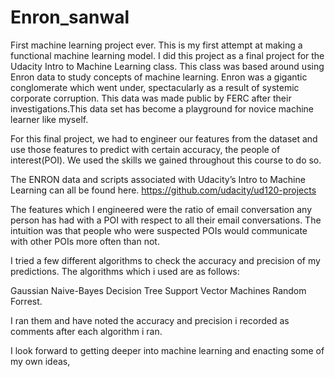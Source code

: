 # Enron_sanwal
First machine learning project ever. 
This is my first attempt at making a functional machine learning model. I did this project as a final project for the Udacity Intro to Machine Learning class. This class was based around using Enron data to study concepts of machine learning. Enron was a gigantic conglomerate which went under, spectacularly as a result of systemic corporate corruption. This data was made public by FERC after their investigations.This data set has become a playground for novice machine learner like myself. 

For this final project, we had to engineer our features from the dataset and use those features to predict with certain accuracy, the people of interest(POI). We used the skills we gained throughout this course to do so.

The ENRON data and scripts associated with Udacity’s Intro to Machine Learning can all be found here.
https://github.com/udacity/ud120-projects

The features which I engineered were the ratio of email conversation any person has had with a POI with respect to all their email conversations. The intuition was that people who were suspected POIs would communicate with other POIs more often than not. 

I tried a few different algorithms to check the accuracy and precision of my predictions. The algorithms which i used are as follows:

Gaussian Naive-Bayes
Decision Tree
Support Vector Machines 
Random Forrest. 

I ran them and have noted the accuracy and precision i recorded as comments after each algorithm i ran.

I look forward to getting deeper into machine learning and enacting some of my own ideas, 




